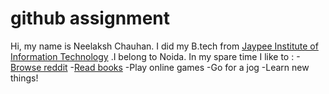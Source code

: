 # github assignment
 Hi, my name is Neelaksh Chauhan. I did my B.tech from [Jaypee Institute of Information Technology](http://www.jiit.ac.in/) .I belong to Noida. In my spare time I like to :
-[Browse reddit](https://www.reddit.com/)
-[Read books](https://www.goodreads.com/)
-Play online games
-Go for a jog
-Learn new things!
